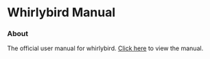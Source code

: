 # Whirlybird Manual

### About

The official user manual for whirlybird.
[Click here](https://apacheli.github.io/whirlybird/) to view the manual.
